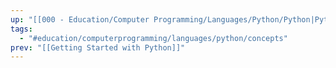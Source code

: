 ```yaml
---
up: "[[000 - Education/Computer Programming/Languages/Python/Python|Python]]"
tags:
  - "#education/computerprogramming/languages/python/concepts"
prev: "[[Getting Started with Python]]"
---
```

